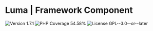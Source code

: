 # Luma | Framework Component

<div>
<!-- Version Badge -->
<img src="https://img.shields.io/badge/Version-1.7.1-blue" alt="Version 1.7.1">
<!-- PHP Coverage Badge -->
<img src="https://img.shields.io/badge/PHP Coverage-54.58%25-red" alt="PHP Coverage 54.58%">
<!-- License Badge -->
<img src="https://img.shields.io/badge/License-GPL--3.0--or--later-34ad9b" alt="License GPL--3.0--or--later">
</div>